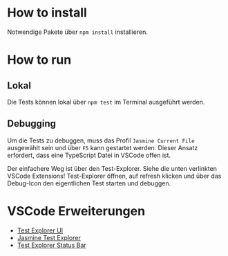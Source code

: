 # How to install

Notwendige Pakete über `npm install` installieren.

# How to run

## Lokal

Die Tests können lokal über `npm test` im Terminal ausgeführt werden.

## Debugging

Um die Tests zu debuggen, muss das Profil `Jasmine Current File` ausgewählt sein und über `F5` kann gestartet werden. 
Dieser Ansatz erfordert, dass eine TypeScript Datei in VSCode offen ist.

Der einfachere Weg ist über den Test-Explorer. Siehe die unten verlinkten VSCode Extensions!
Test-Explorer öffnen, auf refresh klicken und über das Debug-Icon den eigentlichen Test starten und debuggen.
# VSCode Erweiterungen

-   [Test Explorer UI](https://marketplace.visualstudio.com/items?itemName=hbenl.vscode-test-explorer)
-   [Jasmine Test Explorer](https://marketplace.visualstudio.com/items?itemName=hbenl.vscode-jasmine-test-adapter)
-   [Test Explorer Status Bar](https://marketplace.visualstudio.com/items?itemName=connorshea.vscode-test-explorer-status-bar)